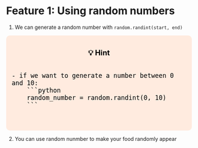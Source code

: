 # Feature 1: Using random numbers

1. We can generate a random number with `random.randint(start, end)`
<div style="font-size: 20px; background-color: #ffebdf; color: black; padding: 15px; border-radius:10px;">
<p style="text-align: center;"><b>💡 Hint</b><p>
<pre>
<code>
- if we want to generate a number between 0 and 10:
    ```python
    random_number = random.randint(0, 10)
    ```
</code>
</pre>
</div>

2. You can use random nunmber to make your food randomly appear 